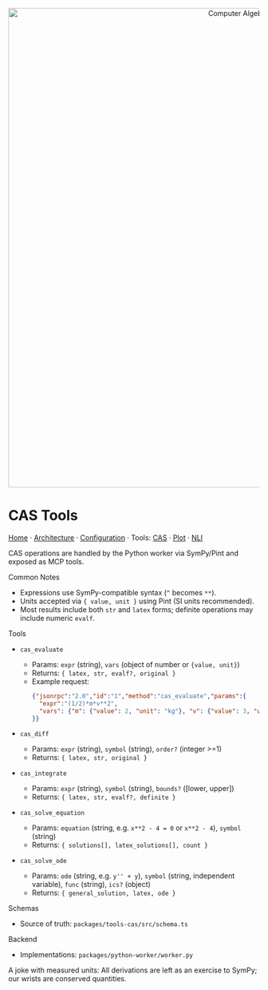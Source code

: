 <p align="center">
  <img src="../assets/svg/cas-lab-hero.svg" width="960" alt="Computer Algebra System" />
</p>

# CAS Tools

[Home](../../README.md) · [Architecture](../Architecture.md) · [Configuration](../Configuration.md) · Tools: [CAS](CAS.md) · [Plot](Plot.md) · [NLI](NLI.md)

CAS operations are handled by the Python worker via SymPy/Pint and exposed as MCP tools.

Common Notes
- Expressions use SymPy-compatible syntax (`^` becomes `**`).
- Units accepted via `{ value, unit }` using Pint (SI units recommended).
- Most results include both `str` and `latex` forms; definite operations may include numeric `evalf`.

Tools
- `cas_evaluate`
  - Params: `expr` (string), `vars` (object of number or `{value, unit}`)
  - Returns: `{ latex, str, evalf?, original }`
  - Example request:
    ```json
    {"jsonrpc":"2.0","id":"1","method":"cas_evaluate","params":{
      "expr":"(1/2)*m*v**2",
      "vars": {"m": {"value": 2, "unit": "kg"}, "v": {"value": 3, "unit": "m/s"}}
    }}
    ```

- `cas_diff`
  - Params: `expr` (string), `symbol` (string), `order?` (integer >=1)
  - Returns: `{ latex, str, original }`

- `cas_integrate`
  - Params: `expr` (string), `symbol` (string), `bounds?` ([lower, upper])
  - Returns: `{ latex, str, evalf?, definite }`

- `cas_solve_equation`
  - Params: `equation` (string, e.g. `x**2 - 4 = 0` or `x**2 - 4`), `symbol` (string)
  - Returns: `{ solutions[], latex_solutions[], count }`

- `cas_solve_ode`
  - Params: `ode` (string, e.g. `y'' + y`), `symbol` (string, independent variable), `func` (string), `ics?` (object)
  - Returns: `{ general_solution, latex, ode }`

Schemas
- Source of truth: `packages/tools-cas/src/schema.ts`

Backend
- Implementations: `packages/python-worker/worker.py`

A joke with measured units: All derivations are left as an exercise to SymPy; our wrists are conserved quantities.


